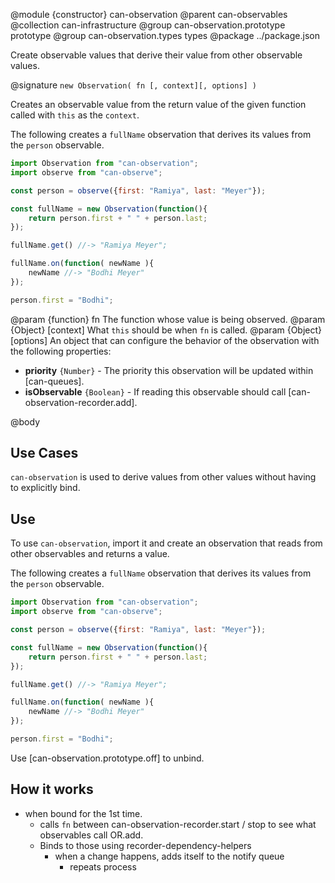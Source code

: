 @module {constructor} can-observation
@parent can-observables
@collection can-infrastructure
@group can-observation.prototype prototype
@group can-observation.types types
@package ../package.json

Create observable values that derive their value from other observable
values.


@signature `new Observation( fn [, context][, options] )`

Creates an observable value from the return value of the given function called with `this` as the `context`.

The following creates a `fullName` observation that derives its values from
the `person` observable.

```js
import Observation from "can-observation";
import observe from "can-observe";

const person = observe({first: "Ramiya", last: "Meyer"});

const fullName = new Observation(function(){
	return person.first + " " + person.last;
});

fullName.get() //-> "Ramiya Meyer";

fullName.on(function( newName ){
	newName //-> "Bodhi Meyer"
});

person.first = "Bodhi";
```

@param {function} fn The function whose value is being observed.
@param {Object} [context] What `this` should be when `fn` is called.
@param {Object} [options] An object that can configure the behavior of the
  observation with the following properties:

  - __priority__ `{Number}` - The priority this observation will be updated
    within [can-queues].
  - __isObservable__ `{Boolean}` - If reading this observable should call
    [can-observation-recorder.add].  


@body

## Use Cases

`can-observation` is used to derive values from other values without
having to explicitly bind.  

## Use

To use `can-observation`, import it and create an observation that
reads from other observables and returns a value.


The following creates a `fullName` observation that derives its values from
the `person` observable.

```js
import Observation from "can-observation";
import observe from "can-observe";

const person = observe({first: "Ramiya", last: "Meyer"});

const fullName = new Observation(function(){
	return person.first + " " + person.last;
});

fullName.get() //-> "Ramiya Meyer";

fullName.on(function( newName ){
	newName //-> "Bodhi Meyer"
});

person.first = "Bodhi";
```

Use [can-observation.prototype.off] to unbind.  

## How it works

- when bound for the 1st time.
  - calls `fn` between can-observation-recorder.start / stop to see what
    observables call OR.add.
  - Binds to those using recorder-dependency-helpers
    - when a change happens, adds itself to the notify queue
      - repeats process 
